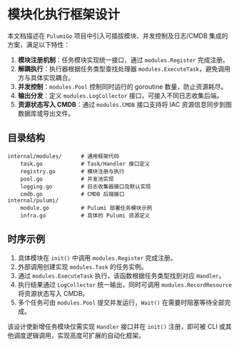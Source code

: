 # 模块化执行框架设计

本文档描述在 `PulumiGo` 项目中引入可插拔模块、并发控制及日志/CMDB 集成的方案，满足以下特性：

1. **模块注册机制**：任务模块实现统一接口，通过 `modules.Register` 完成注册。
2. **解耦执行**：执行器根据任务类型查找处理器 `modules.ExecuteTask`，避免调用方与具体实现耦合。
3. **并发控制**：`modules.Pool` 控制同时运行的 goroutine 数量，防止资源耗尽。
4. **输出分发**：定义 `modules.LogCollector` 接口，可接入不同日志收集后端。
5. **资源状态写入 CMDB**：通过 `modules.CMDB` 接口支持将 IAC 资源信息同步到图数据库或导出文件。

## 目录结构

```
internal/modules/      # 通用框架代码
    task.go            # Task/Handler 接口定义
    registry.go        # 模块注册与执行
    pool.go            # 并发池实现
    logging.go         # 日志收集器接口及默认实现
    cmdb.go            # CMDB 后端接口
internal/pulumi/
    module.go          # Pulumi 部署任务模块示例
    infra.go           # 具体的 Pulumi 资源定义
```

## 时序示例

1. 具体模块在 `init()` 中调用 `modules.Register` 完成注册。
2. 外部调用创建实现 `modules.Task` 的任务实例。
3. 通过 `modules.ExecuteTask` 执行，该函数根据任务类型找到对应 `Handler`。
4. 执行结果通过 `LogCollector` 统一输出，同时可调用 `modules.RecordResource` 将资源状态写入 CMDB。
5. 多个任务可由 `modules.Pool` 提交并发运行，`Wait()` 在需要时阻塞等待全部完成。

该设计使新增任务模块仅需实现 `Handler` 接口并在 `init()` 注册，即可被 CLI 或其他调度逻辑调用，实现高度可扩展的自动化框架。

